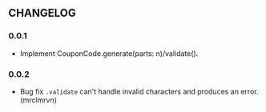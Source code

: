 ## CHANGELOG

### 0.0.1
 - Implement CouponCode.generate(parts: n)/validate().

### 0.0.2
 - Bug fix `.validate` can't handle invalid characters and produces an error. (mrclmrvn)
